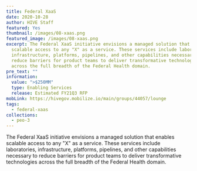 ```yaml
---
title: Federal XaaS
date: 2020-10-28
author: HIVE Staff
featured: Yes
thumbnail: /images/08-xaas.png
featured_image: /images/08-xaas.png
excerpt: The Federal XaaS initiative envisions a managed solution that enables
  scalable access to any "X" as a service. These services include laboratories,
  infrastructure, platforms, pipelines, and other capabilities necessary to
  reduce barriers for product teams to deliver transformative technologies
  across the full breadth of the Federal Health domain.
pre_text: ""
information:
  value: ">$250MM"
  type: Enabling Services
  release: Estimated FY21Q3 RFP
mobLink: https://hivegov.mobilize.io/main/groups/44057/lounge
tags:
  - federal-xaas
collections:
  - peo-3
---
```

The Federal XaaS initiative envisions a managed solution that enables scalable access to any "X" as a service. These services include laboratories, infrastructure, platforms, pipelines, and other capabilities necessary to reduce barriers for product teams to deliver transformative technologies across the full breadth of the Federal Health domain.